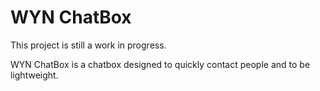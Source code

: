 # WYN ChatBox
  
This project is still a work in progress.  
  
WYN ChatBox is a chatbox designed to quickly contact people and to be lightweight.